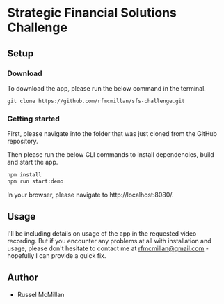 # Strategic Financial Solutions Challenge

## Setup

### Download

To download the app, please run the below command in the terminal.

```
git clone https://github.com/rfmcmillan/sfs-challenge.git
```

### Getting started

First, please navigate into the folder that was just cloned from the GitHub repository. 

Then please run the below CLI commands to install dependencies, build and start the app.

```bash
npm install
npm run start:demo
```

In your browser, please navigate to http://localhost:8080/.

## Usage

I'll be including details on usage of the app in the requested video recording. But if you encounter any problems at all with installation and usage, please don't hesitate to contact me at rfmcmillan@gmail.com - hopefully I can provide a quick fix.

## Author

- Russel McMillan
